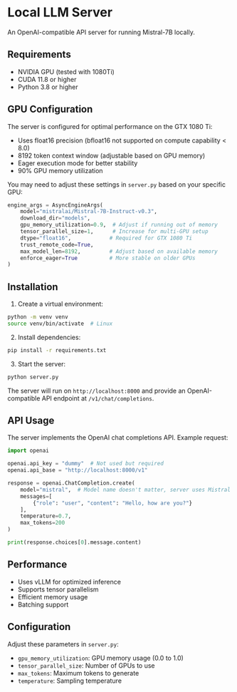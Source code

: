 # Local LLM Server

An OpenAI-compatible API server for running Mistral-7B locally.

## Requirements

- NVIDIA GPU (tested with 1080Ti)
- CUDA 11.8 or higher
- Python 3.8 or higher

## GPU Configuration

The server is configured for optimal performance on the GTX 1080 Ti:
- Uses float16 precision (bfloat16 not supported on compute capability < 8.0)
- 8192 token context window (adjustable based on GPU memory)
- Eager execution mode for better stability
- 90% GPU memory utilization

You may need to adjust these settings in `server.py` based on your specific GPU:
```python
engine_args = AsyncEngineArgs(
    model="mistralai/Mistral-7B-Instruct-v0.3",
    download_dir="models",
    gpu_memory_utilization=0.9,  # Adjust if running out of memory
    tensor_parallel_size=1,      # Increase for multi-GPU setup
    dtype="float16",            # Required for GTX 1080 Ti
    trust_remote_code=True,
    max_model_len=8192,         # Adjust based on available memory
    enforce_eager=True          # More stable on older GPUs
)
```

## Installation

1. Create a virtual environment:
```bash
python -m venv venv
source venv/bin/activate  # Linux
```

2. Install dependencies:
```bash
pip install -r requirements.txt
```

3. Start the server:
```bash
python server.py
```

The server will run on `http://localhost:8000` and provide an OpenAI-compatible API endpoint at `/v1/chat/completions`.

## API Usage

The server implements the OpenAI chat completions API. Example request:

```python
import openai

openai.api_key = "dummy"  # Not used but required
openai.api_base = "http://localhost:8000/v1"

response = openai.ChatCompletion.create(
    model="mistral",  # Model name doesn't matter, server uses Mistral
    messages=[
        {"role": "user", "content": "Hello, how are you?"}
    ],
    temperature=0.7,
    max_tokens=200
)

print(response.choices[0].message.content)
```

## Performance

- Uses vLLM for optimized inference
- Supports tensor parallelism
- Efficient memory usage
- Batching support

## Configuration

Adjust these parameters in `server.py`:

- `gpu_memory_utilization`: GPU memory usage (0.0 to 1.0)
- `tensor_parallel_size`: Number of GPUs to use
- `max_tokens`: Maximum tokens to generate
- `temperature`: Sampling temperature
